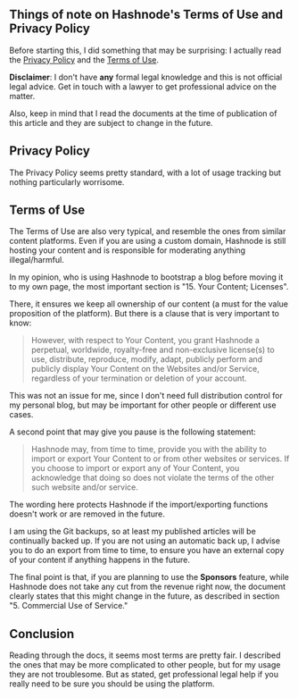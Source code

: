 ## Things of note on Hashnode's Terms of Use and Privacy Policy

Before starting this, I did something that may be surprising: I actually read the [Privacy Policy](https://hashnode.com/privacy) and the [Terms of Use](https://hashnode.com/terms).

**Disclaimer**: I don't have **any** formal legal knowledge and this is not official legal advice. Get in touch with a lawyer to get professional advice on the matter.

Also, keep in mind that I read the documents at the time of publication of this article and they are subject to change in the future.

## Privacy Policy

The Privacy Policy seems pretty standard, with a lot of usage tracking but nothing particularly worrisome.

## Terms of Use

The Terms of Use are also very typical, and resemble the ones from similar content platforms. Even if you are using a custom domain, Hashnode is still hosting your content and is responsible for moderating anything illegal/harmful.

In my opinion, who is using Hashnode to bootstrap a blog before moving it to my own page, the most important section is "15. Your Content; Licenses".

There, it ensures we keep all ownership of our content (a must for the value proposition of the platform). But there is a clause that is very important to know:

> However, with respect to Your Content, you grant Hashnode a perpetual, worldwide, royalty-free and non-exclusive license(s) to use, distribute, reproduce, modify, adapt, publicly perform and publicly display Your Content on the Websites and/or Service, regardless of your termination or deletion of your account.

This was not an issue for me, since I don't need full distribution control for my personal blog, but may be important for other people or different use cases.

A second point that may give you pause is the following statement:

> Hashnode may, from time to time, provide you with the ability to import or export Your Content to or from other websites or services. If you choose to import or export any of Your Content, you acknowledge that doing so does not violate the terms of the other such website and/or service.

The wording here protects Hashnode if the import/exporting functions doesn't work or are removed in the future. 

I am using the Git backups, so at least my published articles will be continually backed up. If you are not using an automatic back up, I advise you to do an export from time to time, to ensure you have an external copy of your content if anything happens in the future.

The final point is that, if you are planning to use the **Sponsors** feature, while Hashnode does not take any cut from the revenue right now, the document clearly states that this might change in the future, as described in section "5. Commercial Use of Service."

## Conclusion

Reading through the docs, it seems most terms are pretty fair. I described the ones that may be more complicated to other people, but for my usage they are not troublesome. But as stated, get professional legal help if you really need to be sure you should be using the platform.